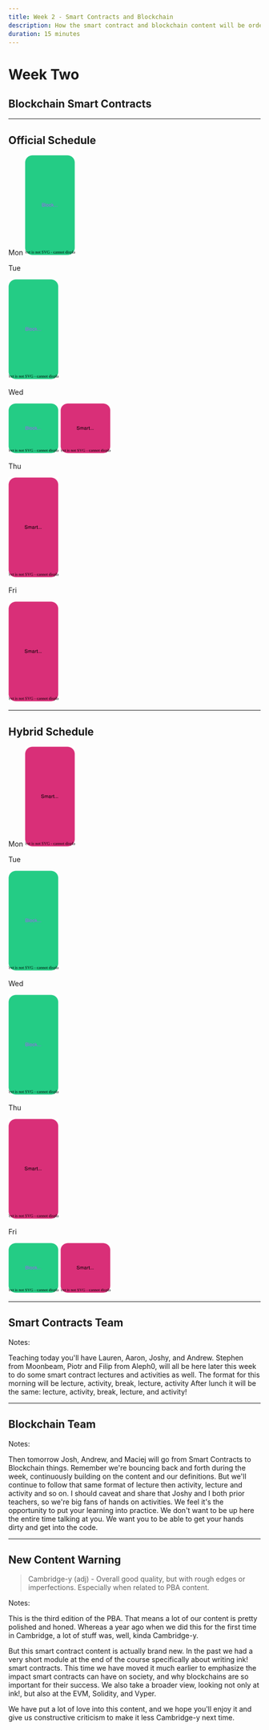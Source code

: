 ```yaml
---
title: Week 2 - Smart Contracts and Blockchain
description: How the smart contract and blockchain content will be ordered and who is teaching it.
duration: 15 minutes
---
```


# Week Two

## Blockchain Smart Contracts

---

## Official Schedule

<pba-cols>
<pba-col>
Mon

<img style="width:100px; height: 200px;" src="./img/schedule/blockchain_full.drawio.svg" />
</pba-col>

<pba-col>

Tue

<img style="width:100px; height: 200px;" src="./img/schedule/blockchain_full.drawio.svg" />

</pba-col>

<pba-col>

Wed

<img style="width:100px; height: 100px;" src="./img/schedule/blockchain_half.drawio.svg" />
<img style="width:100px; height: 100px;" src="./img/schedule/smart_contracts_half.svg" />

</pba-col>

<pba-col>

Thu

<img style="width:100px; height: 200px;" src="./img/schedule/smart_contracts_full.svg" />

</pba-col>

<pba-col>

Fri

<img style="width:100px; height: 200px;" src="./img/schedule/smart_contracts_full.svg" />

</pba-col>
<pba-col>

---

## Hybrid Schedule

<pba-cols>
<pba-col>
Mon

<img style="width:100px; height: 200px;" src="./img/schedule/smart_contracts_full.svg" />
</pba-col>

<pba-col>

Tue

<img style="width:100px; height: 200px;" src="./img/schedule/blockchain_full.drawio.svg" />

</pba-col>

<pba-col>

Wed

<img style="width:100px; height: 200px;" src="./img/schedule/blockchain_full.drawio.svg" />

</pba-col>

<pba-col>

Thu

<img style="width:100px; height: 200px;" src="./img/schedule/smart_contracts_full.svg" />

</pba-col>

<pba-col>

Fri

<img style="width:100px; height: 100px;" src="./img/schedule/blockchain_half.drawio.svg" />
<img style="width:100px; height: 100px;" src="./img/schedule/smart_contracts_half.svg" />

</pba-col>
<pba-col>

---

## Smart Contracts Team

Notes:

Teaching today you'll have Lauren, Aaron, Joshy, and Andrew.
Stephen from Moonbeam, Piotr and Filip from Aleph0, will all be here later this week to do some smart contract lectures and activities as well.
The format for this morning will be lecture, activity, break, lecture, activity
After lunch it will be the same: lecture, activity, break, lecture, and activity!

---

## Blockchain Team

Notes:

Then tomorrow Josh, Andrew, and Maciej will go from Smart Contracts to Blockchain things. Remember we're bouncing back and forth during the week, continuously building on the content and our definitions.
But we'll continue to follow that same format of lecture then activity, lecture and activity and so on.
I should caveat and share that Joshy and I both prior teachers, so we're big fans of hands on activities. We feel it's the opportunity to put your learning into practice. We don't want to be up here the entire time talking at you. We want you to be able to get your hands dirty and get into the code.

---

## New Content Warning

> Cambridge-y (adj) - Overall good quality, but with rough edges or imperfections. Especially when related to PBA content.

Notes:

This is the third edition of the PBA.
That means a lot of our content is pretty polished and honed.
Whereas a year ago when we did this for the first time in Cambridge, a lot of stuff was, well, kinda Cambridge-y.

But this smart contract content is actually brand new.
In the past we had a very short module at the end of the course specifically about writing ink! smart contracts.
This time we have moved it much earlier to emphasize the impact smart contracts can have on society, and why blockchains are so important for their success.
We also take a broader view, looking not only at ink!, but also at the EVM, Solidity, and Vyper.

We have put a lot of love into this content, and we hope you'll enjoy it and give us constructive criticism to make it less Cambridge-y next time.
